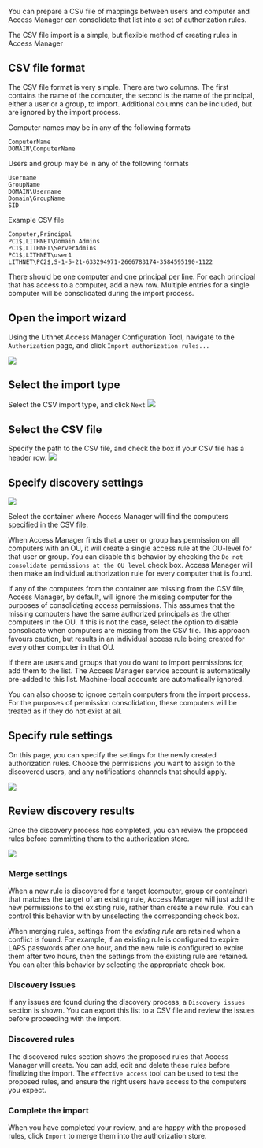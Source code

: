 You can prepare a CSV file of mappings between users and computer and Access Manager can consolidate that list into a set of authorization rules.

The CSV file import is a simple, but flexible method of creating rules in Access Manager

## CSV file format
The CSV file format is very simple. There are two columns. The first contains the name of the computer, the second is the name of the principal, either a user or a group, to import. Additional columns can be included, but are ignored by the import process.

Computer names may be in any of the following formats
```
ComputerName
DOMAIN\ComputerName
```

Users and group may be in any of the following formats
```
Username
GroupName
DOMAIN\Username
Domain\GroupName
SID
```

Example CSV file
```csv
Computer,Principal
PC1$,LITHNET\Domain Admins
PC1$,LITHNET\ServerAdmins
PC1$,LITHNET\user1
LITHNET\PC2$,S-1-5-21-633294971-2666783174-3584595190-1122
```

There should be one computer and one principal per line. For each principal that has access to a computer, add a new row. Multiple entries for a single computer will be consolidated during the import process.

## Open the import wizard
Using the Lithnet Access Manager Configuration Tool, navigate to the `Authorization` page, and click `Import authorization rules...`

![](images/ui-page-authz.png)

## Select the import type
Select the CSV import type, and click `Next`
![](images/ui-page-import-type-csv.png)

## Select the CSV file
Specify the path to the CSV file, and check the box if your CSV file has a header row.
![](images/ui-page-import-csvsettings.png)


## Specify discovery settings
![](images/ui-page-import-container-csv.png)

Select the container where Access Manager will find the computers specified in the CSV file. 

When Access Manager finds that a user or group has permission on all computers with an OU, it will create a single access rule at the OU-level for that user or group. You can disable this behavior by checking the `Do not consolidate permissions at the OU level` check box. Access Manager will then make an individual authorization rule for every computer that is found.

If any of the computers from the container are missing from the CSV file, Access Manager, by default, will ignore the missing computer for the purposes of consolidating access permissions. This assumes that the missing computers have the same authorized principals as the other computers in the OU. If this is not the case, select the option to disable consolidate when computers are missing from the CSV file. This approach favours caution, but results in an individual access rule being created for every other computer in that OU.

If there are users and groups that you do want to import permissions for, add them to the list. The Access Manager service account is automatically pre-added to this list. Machine-local accounts are automatically ignored.

You can also choose to ignore certain computers from the import process. For the purposes of permission consolidation, these computers will be treated as if they do not exist at all.

## Specify rule settings
On this page, you can specify the settings for the newly created authorization rules. Choose the permissions you want to assign to the discovered users, and any notifications channels that should apply. 

![](images/ui-page-import-rulesettings.png)

## Review discovery results
Once the discovery process has completed, you can review the proposed rules before committing them to the authorization store. 

![](images/ui-page-import-results.png)

### Merge settings
When a new rule is discovered for a target (computer, group or container) that matches the target of an existing rule, Access Manager will just add the new permissions to the existing rule, rather than create a new rule. You can control this behavior with by unselecting the corresponding check box. 

When merging rules, settings from the _existing rule_ are retained when a conflict is found. For example, if an existing rule is configured to expire LAPS passwords after one hour, and the new rule is configured to expire them after two hours, then the settings from the existing rule are retained. You can alter this behavior by selecting the appropriate check box.  

### Discovery issues
If any issues are found during the discovery process, a `Discovery issues` section is shown. You can export this list to a CSV file and review the issues before proceeding with the import.

### Discovered rules
The discovered rules section shows the proposed rules that Access Manager will create. You can add, edit and delete these rules before finalizing the import. The `effective access` tool can be used to test the proposed rules, and ensure the right users have access to the computers you expect.

### Complete the import
When you have completed your review, and are happy with the proposed rules, click `Import` to merge them into the authorization store.

